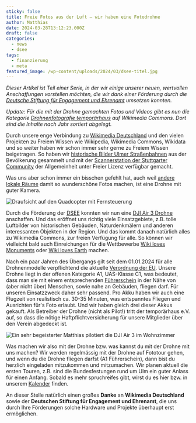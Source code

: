 ```yaml
---
sticky: false
title: Freie Fotos aus der Luft – wir haben eine Fotodrohne
author: Matthias
date: 2024-03-28T13:12:23.000Z
draft: false
categories:
  - news
  - dsee
tags:
  - finanzierung
  - meta
featured_image: /wp-content/uploads/2024/03/dsee-titel.jpg
---
```


_Dieser Artikel ist Teil einer Serie, in der wir einige unserer neuen, wertvollen Anschaffungen vorstellen möchten, die wir dank einer Förderung durch die [Deutsche Stiftung für Engagement und Ehrenamt](https://www.deutsche-stiftung-engagement-und-ehrenamt.de/) umsetzen konnten._

_Update: Für die mit der Drohne gemachten Fotos und Videos gibt es nun die Kategorie [Drohnenfotografie temporärhaus](https://commons.wikimedia.org/wiki/Category:Drohnenfotografie_tempor%C3%A4rhaus) auf Wikimedia Commons. Dort sind die Inhalte nach Jahr sortiert abgelegt._

Durch unsere enge Verbindung zu [Wikimedia Deutschland](https://www.wikimedia.de/) und den vielen Projekten zu Freiem Wissen wie Wikipedia, Wikimedia Commons, Wikidata und so weiter haben wir schon immer sehr gerne zu Freiem Wissen beigetragen. So haben wir [historische Bilder Ulmer Straßenbahnen](https://temporaerhaus.de/digitale-erinnerungsstuecke-fuer-alle-eine-rueckschau/) aus der Bevölkerung gesammelt und mit der [Scannerstation der Stuttgarter Community](https://de.wikipedia.org/wiki/Wikipedia:Stuttgart/Scannerstation) der Allgemeinheit unter Freier Lizenz verfügbar gemacht.

Was uns aber schon immer ein bisschen gefehlt hat, auch weil [andere lokale Räume](https://commons.wikimedia.org/wiki/Category:Files_by_User:Raymond_from_de.wikipedia/Potsdam,_Barberini_2023,_Drohne) damit so wunderschöne Fotos machen, ist eine Drohne mit guter Kamera.

![Draufsicht auf den Quadcopter mit Fernsteuerung](/wp-content/uploads/2024/03/dsee-draufsicht.jpg)

Durch die Förderung der [DSEE](https://www.deutsche-stiftung-engagement-und-ehrenamt.de/) konnten wir nun eine [DJI Air 3 Drohne](https://www.dji.com/de/air-3) anschaffen. Und das eröffnet uns richtig viele Einsatzgebiete, z.B. tolle Luftbilder von historischen Gebäuden, Naturdenkmälern und anderen interessanten Objekten in der Region. Und das kommt danach natürlich alles zu Wikimedia Commons, zur freien Verfügung für alle. So können wir vielleicht bald auch Einreichungen für die Wettbewerbe [Wiki loves Monuments](https://de.wikipedia.org/wiki/Wikipedia:Wiki_Loves_Monuments) oder [Wiki loves Earth](https://de.wikipedia.org/wiki/Wikipedia:Wiki_Loves_Earth) machen.

Nach ein paar Jahren des Übergangs gilt seit dem 01.01.2024 für alle Drohnenmodelle verpflichtend die aktuelle [Verordnung der EU](https://lba-openuav.de/einstieg/allgemeine-informationen/). Unsere Drohne liegt in der offenen Kategorie A1, UAS-Klasse C1, was bedeutet, dass man sie mit einem entsprechenden [Führerschein](https://www.lba.de/DE/Drohnen/Fernpiloten/Anforderungen_Fernpiloten_node.html) in der Nähe von (aber nicht über) Menschen, sowie nahe an Gebäuden, fliegen darf. Für unseren Einsatzzweck daher sehr passend. Pro Akku haben wir auch eine Flugzeit von realistisch ca. 30-35 Minuten, was entspanntes Fliegen und Ausrichten für's Foto erlaubt. Und wir haben gleich drei dieser Akkus gekauft. Als Betreiber der Drohne (nicht als Pilot!) tritt der temporärhaus e.V. auf, so dass die nötige Haftpflichtversicherung für unsere Mitglieder über den Verein abgedeckt ist. 

![Ein sehr begeisterter Matthias pilotiert die DJI Air 3 im Wohnzimmer](/wp-content/uploads/2024/03/dsee-matthias.jpg)

Was machen wir also mit der Drohne bzw. was kannst du mit der Drohne mit uns machen? Wir werden regelmässig mit der Drohne auf Fototour gehen, und wenn du die Drohne fliegen darfst (A1 Führerschein), dann bist du herzlich eingeladen mitzukommen und mitzumachen. Wir planen aktuell die ersten Touren, z.B. sind die Bundesfestungen rund um Ulm ein guter Anlass für einen Anfang. Sobald es mehr spruchreifes gibt, wirst du es hier bzw. in unserem [Kalender](/termine-und-oeffnungszeiten/) finden.

An dieser Stelle natürlich einen großes **Danke** an **Wikimedia Deutschland** sowie der **Deutschen Stiftung für Engagement und Ehrenamt**, die uns durch Ihre Förderungen solche Hardware und Projekte überhaupt erst ermöglichen. 
